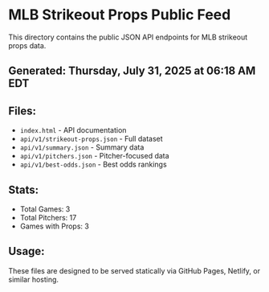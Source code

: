 # MLB Strikeout Props Public Feed

This directory contains the public JSON API endpoints for MLB strikeout props data.

## Generated: Thursday, July 31, 2025 at 06:18 AM EDT

## Files:
- `index.html` - API documentation
- `api/v1/strikeout-props.json` - Full dataset
- `api/v1/summary.json` - Summary data
- `api/v1/pitchers.json` - Pitcher-focused data  
- `api/v1/best-odds.json` - Best odds rankings

## Stats:
- Total Games: 3
- Total Pitchers: 17
- Games with Props: 3

## Usage:
These files are designed to be served statically via GitHub Pages, Netlify, or similar hosting.
